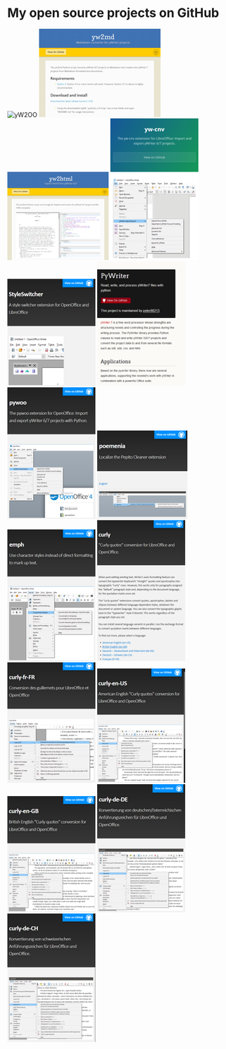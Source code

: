 # My open source projects on GitHub

![[yW2OO](img/yw2oo_thumb.png)](https://peter88213.github.io/yW2OO/)
![yw2md](img/yw2md_thumb.png)
![](img/yw2html_thumb.png)
![](img/yw-cnv_thumb.png)
![](img/styleswitcher_thumb.png)
![](img/pywriter_thumb.png)
![](img/pywoo_thumb.png)
![](img/poemenia_thumb.png)
![](img/emph_thumb.png)
![](img/curly_thumb.png)
![](img/curly-fr-fr_thumb.png)
![](img/curly-en-us_thumb.png)
![](img/curly-en-gb_thumb.png)
![](img/curly-de-de_thumb.png)
![](img/curly-de-ch_thumb.png)

